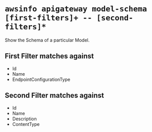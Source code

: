 # `awsinfo apigateway model-schema [first-filters]+ -- [second-filters]*`

Show the Schema of a particular Model.

## First Filter matches against

* Id 
* Name 
* EndpointConfigurationType

## Second Filter matches against

* Id 
* Name 
* Description 
* ContentType